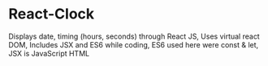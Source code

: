 # React-Clock
  Displays date, timing (hours, seconds) through React JS,
  Uses virtual react DOM,
  Includes JSX and ES6 while coding,
  ES6 used here were const & let,
  JSX is JavaScript HTML 
